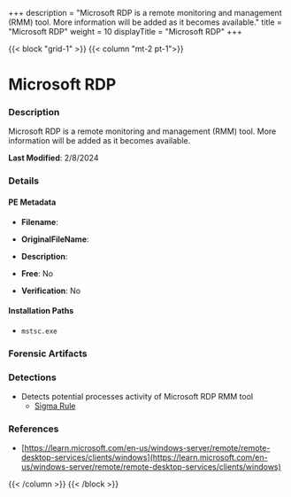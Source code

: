 +++
description = "Microsoft RDP is a remote monitoring and management (RMM) tool. More information will be added as it becomes available."
title = "Microsoft RDP"
weight = 10
displayTitle = "Microsoft RDP"
+++


{{< block "grid-1" >}}
{{< column "mt-2 pt-1">}}

# Microsoft RDP


### Description

Microsoft RDP is a remote monitoring and management (RMM) tool. More information will be added as it becomes available.



**Last Modified**: 2/8/2024

### Details


#### PE Metadata
- **Filename**: 
- **OriginalFileName**: 
- **Description**: 


- **Free**: No

- **Verification**: No




#### Installation Paths
- `mstsc.exe`

### Forensic Artifacts






### Detections
- Detects potential processes activity of Microsoft RDP RMM tool
  - [Sigma Rule](https://github.com/magicsword-io/LOLRMM/blob/main/detections/sigma/microsoft_rdp_processes_sigma.yml)

### References
- [https://learn.microsoft.com/en-us/windows-server/remote/remote-desktop-services/clients/windows](https://learn.microsoft.com/en-us/windows-server/remote/remote-desktop-services/clients/windows)



{{< /column >}}
{{< /block >}}
